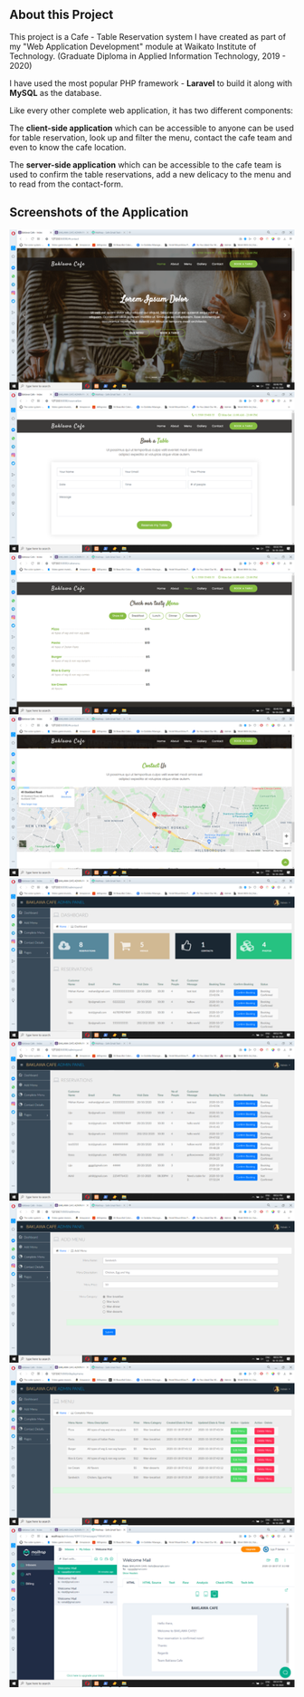 ## About this Project

This project is a Cafe - Table Reservation system I have created as part of my "Web Application Development" module  at Waikato Institute of Technology. (Graduate Diploma in Applied Information Technology, 2019 - 2020)

I have used the most popular PHP framework - **Laravel** to build it along with **MySQL** as the database.

Like every other complete web application, it has two different components:

The **client-side application** which can be accessible to anyone can be used for table reservation, look up and filter the menu, contact the cafe team and even to know the cafe location.

The **server-side application** which can be accessible to the cafe team is used to confirm the table reservations, add a new delicacy to the menu and to read from the contact-form.

## Screenshots of the Application

![client-side Home page](/screenshots/home_page.png)
![client-side Table Booking](/screenshots/cafe_tablebooking.png)
![client-side Menu Items](/screenshots/menu_items.png)
![client-side Cafe Location](/screenshots/cafe_location.png)
![admin-side Home page](/screenshots/cafe_adminpanel.png)
![admin-side Table Reservation List](/screenshots/cafe_reservations.png)
![admin-side Add a new Menu](/screenshots/cafe_addmenu.png)
![admin-side Menu List](/screenshots/cafe_menu_list.png)
![mailtrap_config](/screenshots/cafe_admin_maintrap_config.png)
